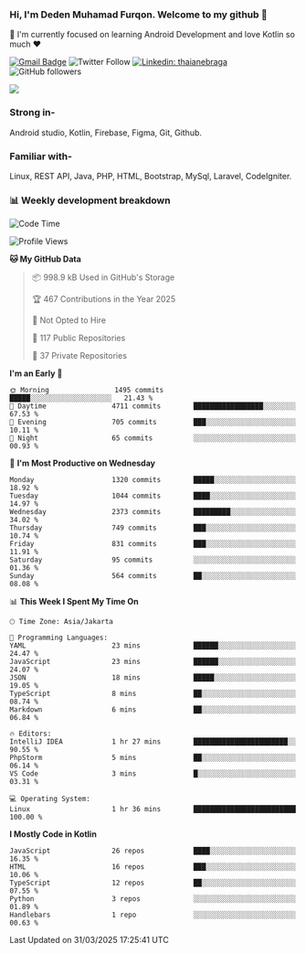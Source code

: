 ### Hi, I'm Deden Muhamad Furqon. Welcome to my github 👋

<!--
**furqoncreative/furqoncreative** is a ✨ _special_ ✨ repository because its `README.md` (this file) appears on your GitHub profile.

Here are some ideas to get you started:

- 🔭 I’m currently working on ...
- 👯 I’m looking to collaborate on ...
- 🤔 I’m looking for help with ...
- 💬 Ask me about ...
- 📫 How to reach me: ...
- 😄 Pronouns: ...
- ⚡ Fun fact: ...
-->

  🌱 I'm currently focused on learning Android Development and love Kotlin so much ❤ 

[![Gmail Badge](https://img.shields.io/badge/-furqoncreative24@gmail.com-c14438?style=flat-square&logo=Gmail&logoColor=white&link=mailto:furqoncreative24@gmail.com)](mailto:furqoncreative24@gmail.com)
![Twitter Follow](https://img.shields.io/twitter/follow/furqoncreative?label=Follow)
[![Linkedin: thaianebraga](https://img.shields.io/badge/-Deden_Muhamad_Furqon-blue?style=flat-square&logo=Linkedin&logoColor=white&link=https://www.linkedin.com/in/anmol-p-singh/)](https://www.linkedin.com/in/furqoncreative/)
![GitHub followers](https://img.shields.io/github/followers/furqoncreative?label=Follow&style=social)

<img src="https://github-readme-stats.sera5-dev.vercel.app/api?username=furqoncreative&hide=stars&show_icons=true&count_private=true&include_all_commits=true&title_color=#008080&icon_color=#008080&hide_border=true" width="">

### Strong in-

Android studio, Kotlin, Firebase, Figma, Git, Github.

### Familiar with-
Linux, REST API, Java, PHP, HTML, Bootstrap, MySql, Laravel, CodeIgniter.

### 📊 Weekly development breakdown

<!--START_SECTION:waka-->
![Code Time](http://img.shields.io/badge/Code%20Time-2%2C864%20hrs%2020%20mins-blue)

![Profile Views](http://img.shields.io/badge/Profile%20Views-3-blue)

**🐱 My GitHub Data** 

> 📦 998.9 kB Used in GitHub's Storage 
 > 
> 🏆 467 Contributions in the Year 2025
 > 
> 🚫 Not Opted to Hire
 > 
> 📜 117 Public Repositories 
 > 
> 🔑 37 Private Repositories 
 > 
**I'm an Early 🐤** 

```text
🌞 Morning                1495 commits        █████░░░░░░░░░░░░░░░░░░░░   21.43 % 
🌆 Daytime                4711 commits        █████████████████░░░░░░░░   67.53 % 
🌃 Evening                705 commits         ███░░░░░░░░░░░░░░░░░░░░░░   10.11 % 
🌙 Night                  65 commits          ░░░░░░░░░░░░░░░░░░░░░░░░░   00.93 % 
```
📅 **I'm Most Productive on Wednesday** 

```text
Monday                   1320 commits        █████░░░░░░░░░░░░░░░░░░░░   18.92 % 
Tuesday                  1044 commits        ████░░░░░░░░░░░░░░░░░░░░░   14.97 % 
Wednesday                2373 commits        █████████░░░░░░░░░░░░░░░░   34.02 % 
Thursday                 749 commits         ███░░░░░░░░░░░░░░░░░░░░░░   10.74 % 
Friday                   831 commits         ███░░░░░░░░░░░░░░░░░░░░░░   11.91 % 
Saturday                 95 commits          ░░░░░░░░░░░░░░░░░░░░░░░░░   01.36 % 
Sunday                   564 commits         ██░░░░░░░░░░░░░░░░░░░░░░░   08.08 % 
```


📊 **This Week I Spent My Time On** 

```text
🕑︎ Time Zone: Asia/Jakarta

💬 Programming Languages: 
YAML                     23 mins             ██████░░░░░░░░░░░░░░░░░░░   24.47 % 
JavaScript               23 mins             ██████░░░░░░░░░░░░░░░░░░░   24.07 % 
JSON                     18 mins             █████░░░░░░░░░░░░░░░░░░░░   19.05 % 
TypeScript               8 mins              ██░░░░░░░░░░░░░░░░░░░░░░░   08.74 % 
Markdown                 6 mins              ██░░░░░░░░░░░░░░░░░░░░░░░   06.84 % 

🔥 Editors: 
IntelliJ IDEA            1 hr 27 mins        ███████████████████████░░   90.55 % 
PhpStorm                 5 mins              ██░░░░░░░░░░░░░░░░░░░░░░░   06.14 % 
VS Code                  3 mins              █░░░░░░░░░░░░░░░░░░░░░░░░   03.31 % 

💻 Operating System: 
Linux                    1 hr 36 mins        █████████████████████████   100.00 % 
```

**I Mostly Code in Kotlin** 

```text
JavaScript               26 repos            ████░░░░░░░░░░░░░░░░░░░░░   16.35 % 
HTML                     16 repos            ███░░░░░░░░░░░░░░░░░░░░░░   10.06 % 
TypeScript               12 repos            ██░░░░░░░░░░░░░░░░░░░░░░░   07.55 % 
Python                   3 repos             ░░░░░░░░░░░░░░░░░░░░░░░░░   01.89 % 
Handlebars               1 repo              ░░░░░░░░░░░░░░░░░░░░░░░░░   00.63 % 
```




 Last Updated on 31/03/2025 17:25:41 UTC
<!--END_SECTION:waka-->
